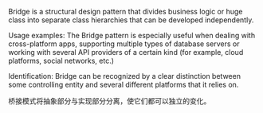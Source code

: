Bridge is a structural design pattern that divides business logic or huge class into separate class hierarchies that can be developed independently.

Usage examples: The Bridge pattern is especially useful when dealing with cross-platform apps, supporting multiple types of database servers or working with several API providers of a certain kind (for example, cloud platforms, social networks, etc.)

Identification: Bridge can be recognized by a clear distinction between some controlling entity and several different platforms that it relies on.

桥接模式将抽象部分与实现部分分离，使它们都可以独立的变化。


